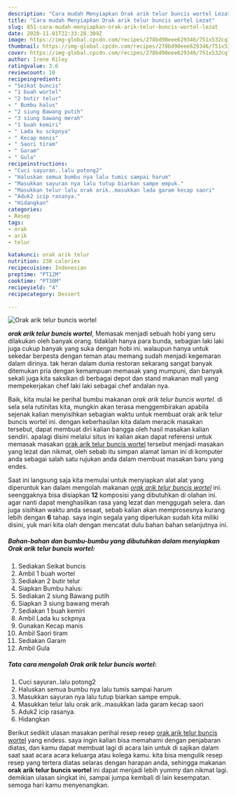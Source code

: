 ```yaml
---
description: "Cara mudah Menyiapkan Orak arik telur buncis wortel Lezat"
title: "Cara mudah Menyiapkan Orak arik telur buncis wortel Lezat"
slug: 851-cara-mudah-menyiapkan-orak-arik-telur-buncis-wortel-lezat
date: 2020-11-01T22:33:28.309Z
image: https://img-global.cpcdn.com/recipes/278bd90eee629346/751x532cq70/orak-arik-telur-buncis-wortel-foto-resep-utama.jpg
thumbnail: https://img-global.cpcdn.com/recipes/278bd90eee629346/751x532cq70/orak-arik-telur-buncis-wortel-foto-resep-utama.jpg
cover: https://img-global.cpcdn.com/recipes/278bd90eee629346/751x532cq70/orak-arik-telur-buncis-wortel-foto-resep-utama.jpg
author: Irene Riley
ratingvalue: 3.6
reviewcount: 10
recipeingredient:
- "Seikat buncis"
- "1 buah wortel"
- "2 butir telur"
- " Bumbu halus"
- "2 siung Bawang putih"
- "3 siung bawang merah"
- "1 buah kemiri"
- " Lada ku sckpnya"
- " Kecap manis"
- " Saori tiram"
- " Garam"
- " Gula"
recipeinstructions:
- "Cuci sayuran..lalu potong2"
- "Haluskan semua bumbu nya lalu tumis sampai harum"
- "Masukkan sayuran nya lalu tutup biarkan sampe empuk."
- "Masukkan telur lalu orak arik..masukkan lada garam kecap saori"
- "Aduk2 icip rasanya."
- "Hidangkan"
categories:
- Resep
tags:
- orak
- arik
- telur

katakunci: orak arik telur 
nutrition: 238 calories
recipecuisine: Indonesian
preptime: "PT12M"
cooktime: "PT30M"
recipeyield: "4"
recipecategory: Dessert

---
```



![Orak arik telur buncis wortel](https://img-global.cpcdn.com/recipes/278bd90eee629346/751x532cq70/orak-arik-telur-buncis-wortel-foto-resep-utama.jpg)

<b><i>orak arik telur buncis wortel</i></b>, Memasak menjadi sebuah hobi yang seru dilakukan oleh banyak orang. tidaklah hanya para bunda, sebagian laki laki juga cukup banyak yang suka dengan hobi ini. walaupun hanya untuk sekedar berpesta dengan teman atau memang sudah menjadi kegemaran dalam dirinya. tak heran dalam dunia restoran sekarang sangat banyak ditemukan pria dengan kemampuan memasak yang mumpuni, dan banyak sekali juga kita saksikan di berbagai depot dan stand makanan mall yang mempekerjakan chef laki laki sebagai chef andalan nya.



Baik, kita mulai ke perihal bumbu makanan <i>orak arik telur buncis wortel</i>. di sela sela rutinitas kita, mungkin akan terasa menggembirakan apabila sejenak kalian menyisihkan sebagian waktu untuk membuat orak arik telur buncis wortel ini. dengan keberhasilan kita dalam meracik masakan tersebut, dapat membuat diri kalian bangga oleh hasil masakan kalian sendiri. apalagi disini melalui situs ini kalian akan dapat referensi untuk memasak masakan <u>orak arik telur buncis wortel</u> tersebut menjadi masakan yang lezat dan nikmat, oleh sebab itu simpan alamat laman ini di komputer anda sebagai salah satu rujukan anda dalam membuat masakan baru yang endes.


Saat ini langsung saja kita memulai untuk menyiapkan alat alat yang diperuntuk kan dalam mengolah makanan <u><i>orak arik telur buncis wortel</i></u> ini. seenggaknya bisa disiapkan <b>12</b> komposisi yang dibutuhkan di olahan ini. agar nanti dapat menghasilkan rasa yang lezat dan menggugah selera. dan juga sisihkan waktu anda sesaat, sebab kalian akan memprosesnya kurang lebih dengan <b>6</b> tahap. saya ingin segala yang diperlukan sudah kita miliki disini, yuk mari kita olah dengan mencatat dulu bahan bahan selanjutnya ini.

<!--inarticleads1-->

##### Bahan-bahan dan bumbu-bumbu yang dibutuhkan dalam menyiapkan Orak arik telur buncis wortel:

1. Sediakan Seikat buncis
1. Ambil 1 buah wortel
1. Sediakan 2 butir telur
1. Siapkan  Bumbu halus:
1. Sediakan 2 siung Bawang putih
1. Siapkan 3 siung bawang merah
1. Sediakan 1 buah kemiri
1. Ambil  Lada ku sckpnya
1. Gunakan  Kecap manis
1. Ambil  Saori tiram
1. Sediakan  Garam
1. Ambil  Gula




<!--inarticleads2-->

##### Tata cara mengolah Orak arik telur buncis wortel:

1. Cuci sayuran..lalu potong2
1. Haluskan semua bumbu nya lalu tumis sampai harum
1. Masukkan sayuran nya lalu tutup biarkan sampe empuk.
1. Masukkan telur lalu orak arik..masukkan lada garam kecap saori
1. Aduk2 icip rasanya.
1. Hidangkan




Berikut sedikit ulasan masakan perihal resep resep <u>orak arik telur buncis wortel</u> yang endess. saya ingin kalian bisa memahami dengan penjabaran diatas, dan kamu dapat membuat lagi di acara lain untuk di sajikan dalam saat saat acara acara keluarga atau kolega kamu. kita bisa mengulik resep resep yang tertera diatas selaras dengan harapan anda, sehingga makanan <b>orak arik telur buncis wortel</b> ini dapat menjadi lebih yummy dan nikmat lagi. demikian ulasan singkat ini, sampai jumpa kembali di lain kesempatan. semoga hari kamu menyenangkan.
